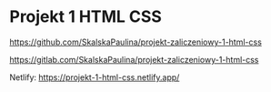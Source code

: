 # Projekt 1 HTML CSS

https://github.com/SkalskaPaulina/projekt-zaliczeniowy-1-html-css

https://gitlab.com/SkalskaPaulina/projekt-zaliczeniowy-1-html-css


Netlify:
https://projekt-1-html-css.netlify.app/
